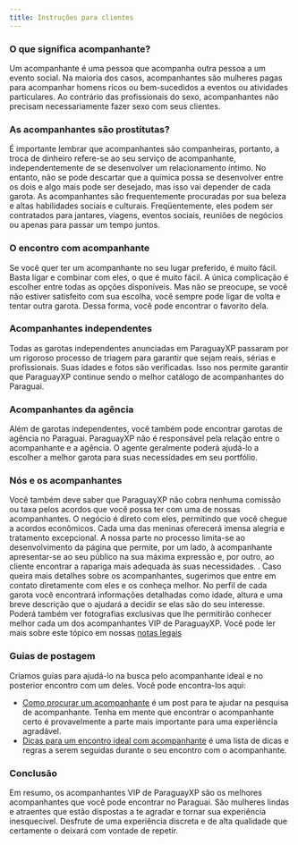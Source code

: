 ```yaml
---
title: Instruções para clientes
---
```

### O que significa acompanhante?
Um acompanhante é uma pessoa que acompanha outra pessoa a um evento social. Na maioria dos casos, acompanhantes são mulheres pagas para acompanhar homens ricos ou bem-sucedidos a eventos ou atividades particulares. Ao contrário das profissionais do sexo, acompanhantes não precisam necessariamente fazer sexo com seus clientes.

### As acompanhantes são prostitutas?
É importante lembrar que acompanhantes são companheiras, portanto, a troca de dinheiro refere-se ao seu serviço de acompanhante, independentemente de se desenvolver um relacionamento íntimo. No entanto, não se pode descartar que a química possa se desenvolver entre os dois e algo mais pode ser desejado, mas isso vai depender de cada garota.
As acompanhantes são frequentemente procuradas por sua beleza e altas habilidades sociais e culturais. Freqüentemente, eles podem ser contratados para jantares, viagens, eventos sociais, reuniões de negócios ou apenas para passar um tempo juntos.

### O encontro com acompanhante
Se você quer ter um acompanhante no seu lugar preferido, é muito fácil. Basta ligar e combinar com eles, o que é muito fácil. A única complicação é escolher entre todas as opções disponíveis. Mas não se preocupe, se você não estiver satisfeito com sua escolha, você sempre pode ligar de volta e tentar outra garota. Dessa forma, você pode encontrar o favorito dela.

### Acompanhantes independentes
Todas as garotas independentes anunciadas em ParaguayXP passaram por um rigoroso processo de triagem para garantir que sejam reais, sérias e profissionais. Suas idades e fotos são verificadas. Isso nos permite garantir que ParaguayXP continue sendo o melhor catálogo de acompanhantes do Paraguai.

### Acompanhantes da agência
Além de garotas independentes, você também pode encontrar garotas de agência no Paraguai. ParaguayXP não é responsável pela relação entre o acompanhante e a agência. O agente geralmente poderá ajudá-lo a escolher a melhor garota para suas necessidades em seu portfólio.

### Nós e os acompanhantes
Você também deve saber que ParaguayXP não cobra nenhuma comissão ou taxa pelos acordos que você possa ter com uma de nossas acompanhantes. O negócio é direto com eles, permitindo que você chegue a acordos econômicos. Cada uma das meninas oferecerá imensa alegria e tratamento excepcional.
A nossa parte no processo limita-se ao desenvolvimento da página que permite, por um lado, à acompanhante apresentar-se ao seu público na sua máxima expressão e, por outro, ao cliente encontrar a rapariga mais adequada às suas necessidades. .
Caso queira mais detalhes sobre os acompanhantes, sugerimos que entre em contato diretamente com eles e os conheça melhor. No perfil de cada garota você encontrará informações detalhadas como idade, altura e uma breve descrição que o ajudará a decidir se elas são do seu interesse. Poderá também ver fotografias exclusivas que lhe permitirão conhecer melhor cada um dos acompanhantes VIP de ParaguayXP.
Você pode ler mais sobre este tópico em nossas <a href="/pt/legal" rel="nofollow">notas legais</a>

### Guias de postagem
Criamos guias para ajudá-lo na busca pelo acompanhante ideal e no posterior encontro com um deles. Você pode encontra-los aqui:
- [Como procurar um acompanhante](/pt/blog/buscar-escort) é um post para te ajudar na pesquisa de acompanhante. Tenha em mente que encontrar o acompanhante certo é provavelmente a parte mais importante para uma experiência agradável.
- [Dicas para um encontro ideal com acompanhante](/pt/blog/consejos-cita-optimal) é uma lista de dicas e regras a serem seguidas durante o seu encontro com o acompanhante.

### Conclusão
Em resumo, os acompanhantes VIP de ParaguayXP são os melhores acompanhantes que você pode encontrar no Paraguai. São mulheres lindas e atraentes que estão dispostas a te agradar e tornar sua experiência inesquecível. Desfrute de uma experiência discreta e de alta qualidade que certamente o deixará com vontade de repetir.